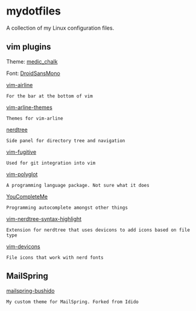 # mydotfiles

A collection of my Linux configuration files.

## vim plugins

Theme: [medic_chalk](https://github.com/ParamagicDev/vim-medic_chalk)

Font: [DroidSansMono](https://nerdfonts.com-font-downloads)

[vim-airline](https://github.com/vim-airline/vim-airline)

	For the bar at the bottom of vim

[vim-arline-themes](https://github.com/vim-arline/vim-arline-themes)

	Themes for vim-arline

[nerdtree](https://github.com/preservim/nerdtree)

	Side panel for directory tree and navigation

[vim-fugitive](https://github.com/tpope/vim-fugitive)

	Used for git integration into vim

[vim-polyglot](https://github.com/sheerun/vim-polyglot)

	A programming language package. Not sure what it does

[YouCompleteMe](https://github.com/ycm-core/YouCompleteMe)

	Programming autocomplete amongst other things

[vim-nerdtree-syntax-highlight](https://github.com/tiagofumo/vim-nerdtree-syntax-highlight)

	Extension for nerdtree that uses devicons to add icons based on file type

[vim-devicons](https://github.com/ryanoasis/vim-devicons)

	File icons that work with nerd fonts 

## MailSpring

[mailspring-bushido](https://github.com/TLChilton/mailspring-bushido)

	My custom theme for MailSpring. Forked from Idido 

